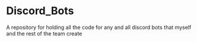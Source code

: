 # Discord_Bots
A repository for holding all the code for any and all discord bots that myself and the rest of the team create
